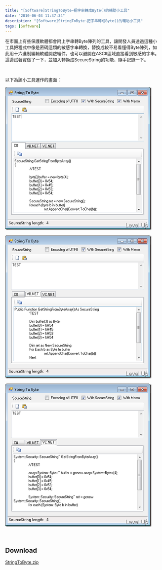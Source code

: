 ```yaml
---
title: "[Software]StringToByte~把字串轉成Byte()的輔助小工具"
date: "2010-06-03 11:37:34"
description: "[Software]StringToByte~把字串轉成Byte()的輔助小工具"
tags: [Software]
---
```


<p>在市面上有些保護軟體都會附上字串轉Byte陣列的工具，讓開發人員透過這種小工具把程式中像是密碼這類的敏感字串轉換，替換成較不易看懂得Byte陣列，如此用十六進制編輯軟體開啟組件，也可以避開在ASCII區域直接看到敏感的字串。這邊試著實做了一下，並加入轉換成SecureString的功能，隨手記錄一下。</p><p> </p><p>以下為該小工具運作的畫面：</p><p><img style="border-bottom: 0px; border-left: 0px; display: inline; border-top: 0px; border-right: 0px" title="image" border="0" alt="image" width="474" height="464" src="\images\posts\15618\image_thumb.png" /></a></p><p><a href="http://files.dotblogs.com.tw/larrynung/1006/StringToByteByte_14ABF/image_9.png"><img style="border-bottom: 0px; border-left: 0px; display: inline; border-top: 0px; border-right: 0px" title="image" border="0" alt="image" width="474" height="464" src="\images\posts\15618\image_thumb_2.png" /></a></p><p><a href="http://files.dotblogs.com.tw/larrynung/1006/StringToByteByte_14ABF/image_11.png"><img style="border-bottom: 0px; border-left: 0px; display: inline; border-top: 0px; border-right: 0px" title="image" border="0" alt="image" width="474" height="464" src="\images\posts\15618\image_thumb_4.png" /></a></p><p> </p><h2>Download</h2><p><a href="http://Files.Dotblogs.com.tw/larrynung/1006/201061001430700.zip">StringToByte.zip</p>
